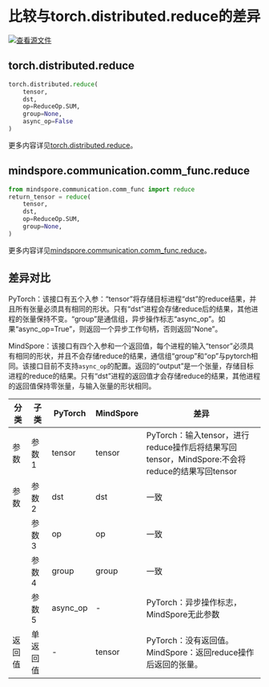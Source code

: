 # 比较与torch.distributed.reduce的差异

[![查看源文件](https://mindspore-website.obs.cn-north-4.myhuaweicloud.com/website-images/master/resource/_static/logo_source.svg)](https://gitee.com/mindspore/docs/blob/master/docs/mindspore/source_zh_cn/note/api_mapping/pytorch_diff/reduce.md)

## torch.distributed.reduce

```python
torch.distributed.reduce(
    tensor,
    dst,
    op=ReduceOp.SUM,
    group=None,
    async_op=False
)
```

更多内容详见[torch.distributed.reduce](https://pytorch.org/docs/1.8.1/distributed.html#torch.distributed.reduce)。

## mindspore.communication.comm_func.reduce

```python
from mindspore.communication.comm_func import reduce
return_tensor = reduce(
    tensor,
    dst,
    op=ReduceOp.SUM,
    group=None,
)
```

更多内容详见[mindspore.communication.comm_func.reduce](https://www.mindspore.cn/docs/en/master/api_python/communication/mindspore.communication.comm_func.reduce.html#mindspore.communication.comm_func.reduce)。

## 差异对比

PyTorch：该接口有五个入参：“tensor”将存储目标进程“dst”的reduce结果，并且所有张量必须具有相同的形状。只有“dst”进程会存储reduce后的结果，其他进程的张量保持不变。“group”是通信组，异步操作标志“async_op”。如果“async_op=True”，则返回一个异步工作句柄，否则返回“None”。

MindSpore：该接口有四个入参和一个返回值，每个进程的输入“tensor”必须具有相同的形状，并且不会存储reduce的结果，通信组“group”和“op”与pytorch相同。该接口目前不支持`async_op`的配置。返回的“output”是一个张量，存储目标进程的reduce的结果。只有“dst”进程的返回值才会存储reduce的结果，其他进程的返回值保持零张量，与输入张量的形状相同。

| 分类 | 子类   | PyTorch  | MindSpore | 差异                                                                     |
|----|------|----------|-----------|------------------------------------------------------------------------|
| 参数 | 参数1  | tensor   | tensor         | PyTorch：输入tensor，进行reduce操作后将结果写回tensor，MindSpore:不会将reduce的结果写回tensor |
| 参数 | 参数2  | dst      | dst       | 一致                                                                     |
|    | 参数3  | op       | op        | 一致                                                                     |
|    | 参数4  | group    | group     | 一致                                                                     |
|    | 参数5  | async_op | -         | PyTorch：异步操作标志，MindSpore无此参数                                           |
| 返回值 | 单返回值 | -        | tensor    | PyTorch：没有返回值。 MindSpore：返回reduce操作后返回的张量。                             |
